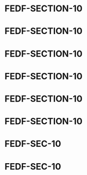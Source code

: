 # FEDF-SECTION-10
# FEDF-SECTION-10
# FEDF-SECTION-10
# FEDF-SECTION-10
# FEDF-SECTION-10
# FEDF-SECTION-10
# FEDF-SEC-10
# FEDF-SEC-10
